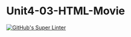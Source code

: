 # Unit4-03-HTML-Movie
[![GitHub's Super Linter](https://github.com/ICS2O-Programming-VanN/Unit4-03-HTML-Movie/workflows/GitHub's%20Super%20Linter/badge.svg)](https://github.com/ICS2O-Programming-VanN/Unit4-03-HTML-Movie/actions)


